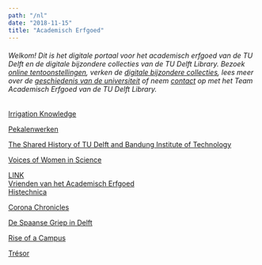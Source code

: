 ```yaml
---
path: "/nl"
date: "2018-11-15"
title: "Academisch Erfgoed"
---
```


###### Welkom! Dit is het digitale portaal voor het academisch erfgoed van de TU Delft en de digitale bijzondere collecties van de TU Delft Library. Bezoek [online tentoonstellingen](/nl/exhibitions/), verken de [digitale bijzondere collecties](/nl/collections/), lees meer over de [geschiedenis van de universiteit](/nl/publications/) of neem [contact](/nl/about/) op met het Team Academisch Erfgoed van de TU Delft Library.

<div class="blocks">
<div class="block tint purple cutcorners w-4 h-4 image">

[Irrigation Knowledge](/nl/exhibitions/irrigation-knowledge)
</div>
<div class="block tint copper cutcorners w-4 h-4 image">

[Pekalenwerken](/nl/objects/trl-lamminga)
</div>
<div class="block cutcorners w-4 h-4 article">

[The Shared History of TU Delft and Bandung Institute of Technology](/en/publications/tu-itb)
</div>
<div class="block tint purple cutcorners w-4 h-4 image">

[Voices of Women in Science](/nl/exhibitions/voices-of-wis)
</div>
<div class="block cutcorners w-4 h-4 article">
    <a href="http://histechnica.nl/">
        <div class="boxtitle">LINK</div>
        <div class="maintitle">Vrienden van het Academisch Erfgoed</div>
        <div class="caption">Histechnica</div>
    </a>
</div>
<div class="block tint purple cutcorners w-4 h-4 image">

[Corona Chronicles](/nl/exhibitions/corona-chronicles)
</div>
<div class="block cutcorners w-4 h-4 article">

[De Spaanse Griep in Delft](/nl/publications/delta-spanish-flu)
</div>
<div class="block tint purple cutcorners w-4 h-4 image">

[Rise of a Campus](/nl/exhibitions/rise-of-a-campus)
</div>
<div class="block tint copper cutcorners w-4 h-4 image">

[Trésor](/nl/collections/lib-tr-th-mededelingen)
</div>
</div>

